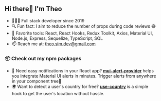 ## Hi there👋 I'm Theo

- 👨🏻‍💻 Full stack developer since 2019
- 🔍 Fun fact: I aim to reduce the number of props during code reviews 😅  
- 🧰 Favorite tools: React, React Hooks, Redux Toolkit, Axios, Material UI, Node.js, Express, Sequelize, TypeScript, SQL  
- 📫 Reach me at: theo.sim.dev@gmail.com

### 📦 Check out my npm packages

- 🚨 Need easy notifications in your React app? [**mui-alert-provider**](https://www.npmjs.com/package/mui-alert-provider) helps you integrate Material UI alerts in minutes. Trigger alerts from anywhere in your component tree🚀  
- 🌍 Want to detect a user's country for free? [**use-country**](https://www.npmjs.com/package/use-country) is a simple hook to get the user's location without hassle.
